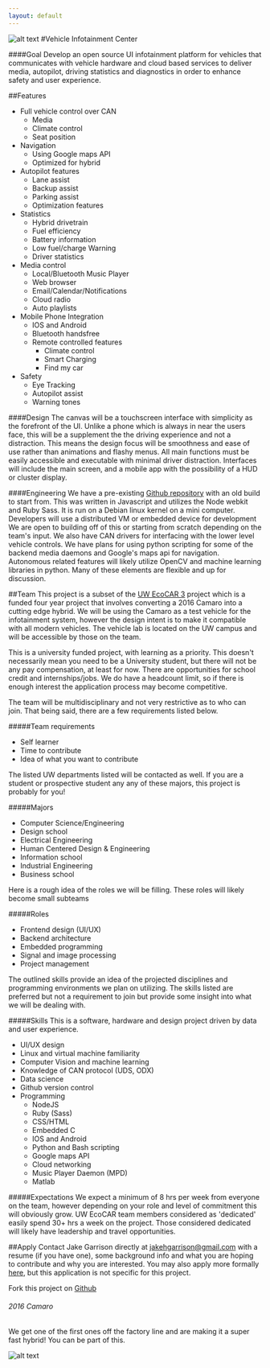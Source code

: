 ```yaml
---
layout: default
---
```

![alt text](http://i.imgur.com/OgFH1fO.png)
#Vehicle Infotainment Center

####Goal
Develop an open source UI infotainment platform for vehicles that communicates with vehicle hardware and cloud based services to deliver media, autopilot, driving statistics and diagnostics in order to enhance safety and user experience.

##Features
* Full vehicle control over CAN
  * Media
  * Climate control
  * Seat position
* Navigation
  * Using Google maps API
  * Optimized for hybrid
* Autopilot features
  * Lane assist
  * Backup assist
  * Parking assist
  * Optimization features
* Statistics
  * Hybrid drivetrain
  * Fuel efficiency
  * Battery information
  * Low fuel/charge Warning
  * Driver statistics
* Media control
  * Local/Bluetooth Music Player
  * Web browser
  * Email/Calendar/Notifications
  * Cloud radio
  * Auto playlists
* Mobile Phone Integration
  * IOS and Android
  * Bluetooth handsfree
  * Remote controlled features
    * Climate control
    * Smart Charging
    * Find my car
* Safety
  * Eye Tracking
  * Autopilot assist
  * Warning tones

####Design
The canvas will be a touchscreen interface with simplicity as the forefront of the UI. Unlike a phone which is always in near the users face, this will be a supplement the the driving experience and not a distraction. This means the design focus will be smoothness and ease of use rather than animations and flashy menus. All main functions must be easily accessible and executable with minimal driver distraction. Interfaces will include the main screen, and a mobile app with the possibility of a HUD or cluster display.

####Engineering
We have a pre-existing [Github repository](https://github.com/UWEcoCAR/UWCenterStack) with an old build to start from. This was written in Javascript and utilizes the Node webkit and Ruby Sass. It is run on a Debian linux kernel on a mini computer. Developers will use a distributed VM or embedded device for development We are open to building off of this or starting from scratch depending on the team's input. We also have CAN drivers for interfacing with the lower level vehicle controls. We have plans for using python scripting for some of the backend media daemons and Google's maps api for navigation. Autonomous related features will likely utilize OpenCV and machine learning libraries in python. Many of these elements are flexible and up for discussion.

##Team
This project is a subset of the [UW EcoCAR 3](http://uwecocar.com/index.html) project which is a funded four year project that involves converting a 2016 Camaro into a cutting edge hybrid. We will be using the Camaro as a test vehicle for the infotainment system, however the design intent is to make it compatible with all modern vehicles. The vehicle lab is located on the UW campus and will be accessible by those on the team.

This is a university funded project, with learning as a priority. This doesn't necessarily mean you need to be a University student, but there will not be any pay compensation, at least for now. There are opportunities for school credit and internships/jobs. We do have a headcount limit, so if there is enough interest the application process may become competitive.

The team will be multidisciplinary and not very restrictive as to who can join. That being said, there are a few requirements listed below.

#####Team requirements
  * Self learner
  * Time to contribute
  * Idea of what you want to contribute

The listed UW departments listed will be contacted as well. If you are a student or prospective student any any of these majors, this project is probably for you!

#####Majors
* Computer Science/Engineering
* Design school
* Electrical Engineering
* Human Centered Design & Engineering
* Information school
* Industrial Engineering
* Business school

Here is a rough idea of the roles we will be filling. These roles will likely become small subteams

#####Roles
* Frontend design (UI/UX)
* Backend architecture
* Embedded programming
* Signal and image processing
* Project management

The outlined skills provide an idea of the projected disciplines and programming environments we plan on utilizing.  The skills listed are preferred but not a requirement to join but provide some insight into what we will be dealing with.

#####Skills
This is a software, hardware and design project driven by data and user experience.

* UI/UX design
* Linux and virtual machine familiarity
* Computer Vision and machine learning
* Knowledge of CAN protocol (UDS, ODX)
* Data science
* Github version control
* Programming
  * NodeJS
  * Ruby (Sass)
  * CSS/HTML
  * Embedded C
  * IOS and Android
  * Python and Bash scripting
  * Google maps API
  * Cloud networking
  * Music Player Daemon (MPD)
  * Matlab

#####Expectations
We expect a minimum of 8 hrs per week from everyone on the team, however depending on your role and level of commitment this will obviously grow. UW EcoCAR team members considered as 'dedicated' easily spend 30+ hrs a week on the project. Those considered dedicated will likely have leadership and travel opportunities.

##Apply
Contact Jake Garrison directly at <jakehgarrison@gmail.com> with a resume (if you have one), some background info and what you are hoping to contribute and why you are interested. You may also apply more formally [here](https://catalyst.uw.edu/webq/survey/jlgoin/243177), but this application is not specific for this project.

Fork this project on [Github](https://github.com/jake-g/Vehicle-Infotainment-Center)

###### 2016 Camaro
We get one of the first ones off the factory line and are making it a super fast hybrid! You can be part of this.

![alt text](http://media.caranddriver.com/images/15q2/657945/2016-chevrolet-camaro-official-photos-and-info-news-car-and-driver-photo-658629-s-429x262.jpg "2016 next gen Camaro")
